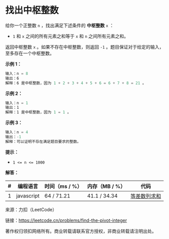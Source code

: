 # 找出中枢整数

给你一个正整数 `n` ，找出满足下述条件的 **中枢整数** `x` ：

- `1` 和 `x` 之间的所有元素之和等于 `x` 和 `n` 之间所有元素之和。

返回中枢整数 `x` 。如果不存在中枢整数，则返回 `-1` 。题目保证对于给定的输入，至多存在一个中枢整数。

**示例 1：**

``` javascript
输入：n = 8
输出：6
解释：6 是中枢整数，因为 1 + 2 + 3 + 4 + 5 + 6 = 6 + 7 + 8 = 21 。
```

**示例 2：**

``` javascript
输入：n = 1
输出：1
解释：1 是中枢整数，因为 1 = 1 。
```

**示例 3：**

``` javascript
输入：n = 4
输出：-1
解释：可以证明不存在满足题目要求的整数。
```

**提示：**

- `1 <= n <= 1000`

**解答：**

**#**|**编程语言**|**时间（ms / %）**|**内存（MB / %）**|**代码**
--|--|--|--|--
1|javascript|64 / 71.21|41.1 / 34.34|[等差数列求和](./javascript/ac_v1.js)

来源：力扣（LeetCode）

链接：https://leetcode.cn/problems/find-the-pivot-integer

著作权归领扣网络所有。商业转载请联系官方授权，非商业转载请注明出处。
